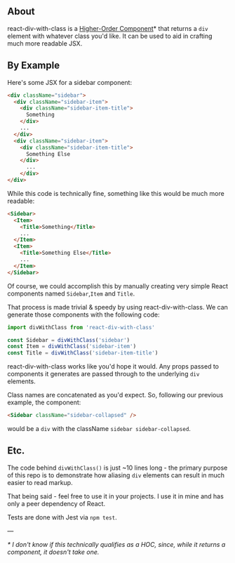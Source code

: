 ## About
react-div-with-class is a [Higher-Order Component](https://reactjs.org/docs/higher-order-components.html)* that returns a `div` element with whatever class you'd like. It can be used to aid in crafting much more readable JSX.

## By Example

Here's some JSX for a sidebar component:
```html
<div className="sidebar">
  <div className="sidebar-item">
    <div className="sidebar-item-title">
      Something
    </div>
    ...
  </div>  
  <div className="sidebar-item">
    <div className="sidebar-item-title">
      Something Else
    </div>
      ...
    </div>
</div>
```

While this code is technically fine, something like this would be much more readable:

```html
<Sidebar>
  <Item>
    <Title>Something</Title>
    ...
  </Item>
  <Item>
    <Title>Something Else</Title>
    ...
  </Item>
</Sidebar>
```

Of course, we could accomplish this by manually creating very simple React components named `Sidebar`,`Item` and `Title`.

That process is made trivial & speedy by using react-div-with-class.
We can generate those components with the following code:

```js
import divWithClass from 'react-div-with-class'

const Sidebar = divWithClass('sidebar')
const Item = divWithClass('sidebar-item')
const Title = divWithClass('sidebar-item-title')
```

react-div-with-class works like you'd hope it would. Any props passed to components it generates are passed through to the underlying `div` elements.

Class names are concatenated as you'd expect. So, following our previous example, the component:
```html
<Sidebar className="sidebar-collapsed" />
```
would be a `div` with the className `sidebar sidebar-collapsed`.

## Etc.
The code behind `divWithClass()` is just ~10 lines long - the primary purpose of this repo is to demonstrate how aliasing `div` elements can result in much easier to read markup.

That being said - feel free to use it in your projects. I use it in mine and has only a peer dependency of React.

Tests are done with Jest via `npm test`.

––

*&ast; I don't know if this technically qualifies as a HOC, since, while it returns a component, it doesn't take one.*
